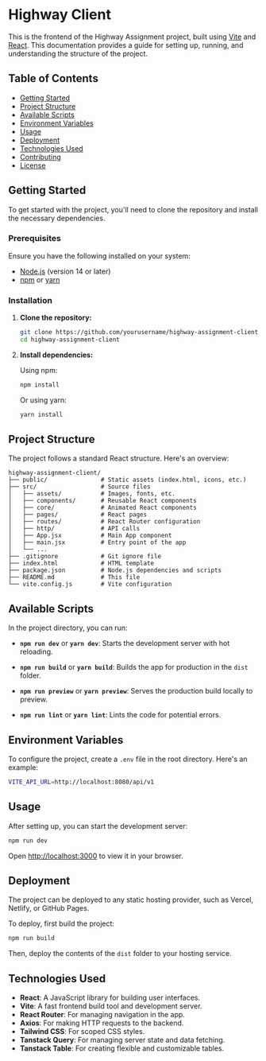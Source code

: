 # Highway Client

This is the frontend of the Highway Assignment project, built using [Vite](https://vitejs.dev/) and [React](https://reactjs.org/). This documentation provides a guide for setting up, running, and understanding the structure of the project.

## Table of Contents

- [Getting Started](#getting-started)
- [Project Structure](#project-structure)
- [Available Scripts](#available-scripts)
- [Environment Variables](#environment-variables)
- [Usage](#usage)
- [Deployment](#deployment)
- [Technologies Used](#technologies-used)
- [Contributing](#contributing)
- [License](#license)

## Getting Started

To get started with the project, you'll need to clone the repository and install the necessary dependencies.

### Prerequisites

Ensure you have the following installed on your system:

- [Node.js](https://nodejs.org/) (version 14 or later)
- [npm](https://www.npmjs.com/) or [yarn](https://yarnpkg.com/)

### Installation

1. **Clone the repository:**

   ```bash
   git clone https://github.com/yourusername/highway-assignment-client.git
   cd highway-assignment-client
   ```

2. **Install dependencies:**

   Using npm:

   ```bash
   npm install
   ```

   Or using yarn:

   ```bash
   yarn install
   ```

## Project Structure

The project follows a standard React structure. Here's an overview:

```
highway-assignment-client/
├── public/               # Static assets (index.html, icons, etc.)
├── src/                  # Source files
│   ├── assets/           # Images, fonts, etc.
│   ├── components/       # Reusable React components
│   ├── core/             # Animated React components
│   ├── pages/            # React pages
│   ├── routes/           # React Router configuration
│   ├── http/             # API calls
│   ├── App.jsx           # Main App component
│   ├── main.jsx          # Entry point of the app
│   └── ...
├── .gitignore            # Git ignore file
├── index.html            # HTML template
├── package.json          # Node.js dependencies and scripts
├── README.md             # This file
└── vite.config.js        # Vite configuration
```

## Available Scripts

In the project directory, you can run:

- **`npm run dev`** or **`yarn dev`**: Starts the development server with hot reloading.

- **`npm run build`** or **`yarn build`**: Builds the app for production in the `dist` folder.

- **`npm run preview`** or **`yarn preview`**: Serves the production build locally to preview.

- **`npm run lint`** or **`yarn lint`**: Lints the code for potential errors.

## Environment Variables

To configure the project, create a `.env` file in the root directory. Here's an example:

```bash
VITE_API_URL=http://localhost:8080/api/v1
```

## Usage

After setting up, you can start the development server:

```bash
npm run dev
```

Open [http://localhost:3000](http://localhost:3000) to view it in your browser.

## Deployment

The project can be deployed to any static hosting provider, such as Vercel, Netlify, or GitHub Pages.

To deploy, first build the project:

```bash
npm run build
```

Then, deploy the contents of the `dist` folder to your hosting service.

## Technologies Used

- **React**: A JavaScript library for building user interfaces.
- **Vite**: A fast frontend build tool and development server.
- **React Router**: For managing navigation in the app.
- **Axios**: For making HTTP requests to the backend.
- **Tailwind CSS**: For scoped CSS styles.
- **Tanstack Query**: For managing server state and data fetching.
- **Tanstack Table**: For creating flexible and customizable tables.